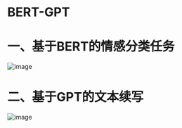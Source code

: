 # BERT-GPT
# 一、基于BERT的情感分类任务
![image](https://github.com/user-attachments/assets/d7d20d97-395d-4cf4-9147-de6c66f49ddb)



# 二、基于GPT的文本续写
![image](https://github.com/user-attachments/assets/9defb7f1-6263-4ba4-83f4-5b6662d15e39)

